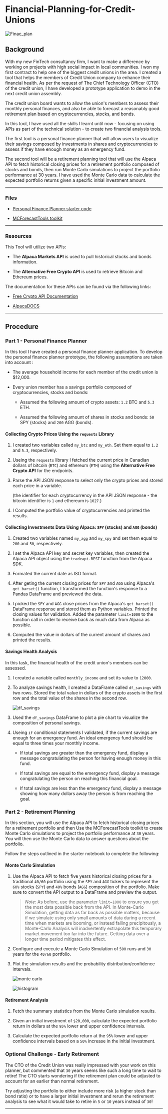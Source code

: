 # Financial-Planning-for-Credit-Unions
![Finac_plan](/Images/)


## Background

With my new FinTech consultancy firm, I want to make a difference by working on projects with high social impact in local communities. I won my first contract to help one of the biggest credit unions in the area. I created a tool that helps the members of Credit Union company to enhance their financial health. As per the request of The Chief Technology Officer (CTO) of the credit union, I have developed a prototype application to demo in the next credit union assembly.

The credit union board wants to allow the union's members to assess their monthly personal finances, and also be able to forecast a reasonably good retirement plan based on cryptocurrencies, stocks, and bonds.

In this tool, I have used all the skills I learnt until now - focusing on using APIs as part of the technical solution - to create two financial analysis tools.

The first tool is a personal finance planner that will allow users to visualize their savings composed by investments in shares and cryptocurrencies to assess if they have enough money as an emergency fund.

The second tool will be a retirement planning tool that will use the Alpaca API to fetch historical closing prices for a retirement portfolio composed of stocks and bonds, then run Monte Carlo simulations to project the portfolio performance at 30 years. I have used the Monte Carlo data to calculate the expected portfolio returns given a specific initial investment amount.

---

### Files

* [Personal Finance Planner starter code](financial-planner.ipynb)

* [MCForecastTools toolkit](MCForecastTools.py)

---

### Resources

This Tool will utilize two APIs:

* The **Alpaca Markets API** is used to pull historical stocks and bonds information.  
    
* The **Alternative Free Crypto API** is used to retrieve Bitcoin and Ethereum prices.

The documentation for these APIs can be found via the following links:

* [Free Crypto API Documentation](https://alternative.me/crypto/api/)

* [AlpacaDOCS](https://alpaca.markets/docs/)
---

## Procedure

### Part 1 - Personal Finance Planner

In this tool I have created a personal finance planner application. To develop the personal finance planner prototype, the following assumptions are taken into account :

* The average household income for each member of the credit union is $12,000.

* Every union member has a savings portfolio composed of cryptocurrencies, stocks and bonds:

    * Assumed the following amount of crypto assets: `1.2` BTC and `5.3` ETH.

    * Assumed the following amount of shares in stocks and bonds: `50` SPY (stocks) and `200` AGG (bonds).



#### Collecting Crypto Prices Using the `requests` Library

1. I created two variables called `my_btc` and `my_eth`. Set them equal to `1.2` and `5.3`, respectively.

2. Useing the `requests` library I fetched the current price in Canadian dollars of bitcoin (`BTC`) and ethereum (`ETH`) using the **Alternative Free Crypto API** for the endpoints.

3. Parse the API JSON response to select only the crypto prices and stored each price in a variable.

    (the identifier for each cryptocurrency in the API JSON response - the bitcoin identifier is `1` and ethereum is `1027`.)

4. I Computed the portfolio value of cryptocurrencies and printed the results.

#### Collecting Investments Data Using Alpaca: `SPY` (stocks) and `AGG` (bonds)


1. Created two variables named `my_agg` and `my_spy` and set them equal to `200` and `50`, respectively.

2. I set the Alpaca API key and secret key variables, then created the Alpaca API object using the `tradeapi.REST` function from the Alpaca SDK.

3. Formated the current date as ISO format. 

4. After geting the current closing prices for `SPY` and `AGG` using Alpaca's `get_barset()` function, I transformed the function's response to a Pandas DataFrame and previewed the data.

5. I picked the `SPY` and `AGG` close prices from the Alpaca's `get_barset()` DataFrame response and stored them as Python variables. Printed the closing values for validation. Added the parameter `limit=1000` to the function call in order to receive back as much data from Alpaca as possible.

6. Computed the value in dollars of the current amount of shares and printed the results.

#### Savings Health Analysis

In this task, the financial health of the credit union's members can be assessed.

1. I created a variable called `monthly_income` and set its value to `12000`.

2. To analyze savings health, I created a DataFrame called `df_savings` with two rows. Stored the total value in dollars of the crypto assets in the first row and the total value of the shares in the second row.

   
    ![df_savings](Images/df_savings.png)

3. Used the `df_savings` DataFrame to plot a pie chart to visualize the composition of personal savings.

4. Useing `if` conditional statements I validated, if the current savings are enough for an emergency fund. An ideal emergency fund should be equal to three times your monthly income.

    * If total savings are greater than the emergency fund, display a message congratulating the person for having enough money in this fund.

    * If total savings are equal to the emergency fund, display a message congratulating the person on reaching this financial goal.

    * If total savings are less than the emergency fund, display a message showing how many dollars away the person is from reaching the goal.

### Part 2 - Retirement Planning

In this section, you will use the Alpaca API to fetch historical closing prices for a retirement portfolio and then Use the MCForecastTools toolkit to create Monte Carlo simulations to project the portfolio performance at `30` years. You will then use the Monte Carlo data to answer questions about the portfolio.

Follow the steps outlined in the starter notebook to complete the following:

#### Monte Carlo Simulation

1. Use the Alpaca API to fetch five years historical closing prices for a traditional `40/60` portfolio using the `SPY` and `AGG` tickers to represent the `60%` stocks (`SPY`) and `40%` bonds (`AGG`) composition of the portfolio. Make sure to convert the API output to a DataFrame and preview the output.

    > *Note*: As before, use the parameter `limit=1000` to ensure you get the most data possible back from the API. In Monte-Carlo Simulation, getting data as far back as possible matters, because if we simulate using only small amounts of data during a recent time when markets are booming, or instead falling precipitously, a Monte-Carlo Analysis will inadvertently extrapolate this temporary market movement too far into the future. Getting data over a longer time period mitigates this effect.

2. Configure and execute a Monte Carlo Simulation of `500` runs and `30` years for the `40/60` portfolio.

3. Plot the simulation results and the probability distribution/confidence intervals.

    ![monte carlo](Images/monte-carlo.png)
        
    ![histogram](Images/histogram.png)

#### Retirement Analysis

1. Fetch the summary statistics from the Monte Carlo simulation results.

1. Given an initial investment of `$20,000`, calculate the expected portfolio return in dollars at the `95%` lower and upper confidence intervals.

2. Calculate the expected portfolio return at the `95%` lower and upper confidence intervals based on a `50%` increase in the initial investment.

### Optional Challenge - Early Retirement

The CTO of the Credit Union was really impressed with your work on this planner, but commented that `30` years seems like such a long time to wait to retire! The CTO starts wondering if the retirement plan could be adjusted to account for an earlier than normal retirement.

Try adjusting the portfolio to either include more risk (a higher stock than bond ratio) or to have a larger initial investment and rerun the retirement analysis to see what it would take to retire in `5` or `10` years instead of `30`!

---

